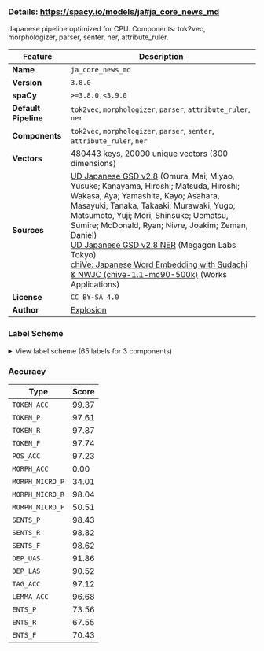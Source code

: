 ### Details: https://spacy.io/models/ja#ja_core_news_md

Japanese pipeline optimized for CPU. Components: tok2vec, morphologizer, parser, senter, ner, attribute_ruler.

| Feature | Description |
| --- | --- |
| **Name** | `ja_core_news_md` |
| **Version** | `3.8.0` |
| **spaCy** | `>=3.8.0,<3.9.0` |
| **Default Pipeline** | `tok2vec`, `morphologizer`, `parser`, `attribute_ruler`, `ner` |
| **Components** | `tok2vec`, `morphologizer`, `parser`, `senter`, `attribute_ruler`, `ner` |
| **Vectors** | 480443 keys, 20000 unique vectors (300 dimensions) |
| **Sources** | [UD Japanese GSD v2.8](https://github.com/UniversalDependencies/UD_Japanese-GSD) (Omura, Mai; Miyao, Yusuke; Kanayama, Hiroshi; Matsuda, Hiroshi; Wakasa, Aya; Yamashita, Kayo; Asahara, Masayuki; Tanaka, Takaaki; Murawaki, Yugo; Matsumoto, Yuji; Mori, Shinsuke; Uematsu, Sumire; McDonald, Ryan; Nivre, Joakim; Zeman, Daniel)<br />[UD Japanese GSD v2.8 NER](https://github.com/megagonlabs/UD_Japanese-GSD) (Megagon Labs Tokyo)<br />[chiVe: Japanese Word Embedding with Sudachi & NWJC (chive-1.1-mc90-500k)](https://github.com/WorksApplications/chiVe) (Works Applications) |
| **License** | `CC BY-SA 4.0` |
| **Author** | [Explosion](https://explosion.ai) |

### Label Scheme

<details>

<summary>View label scheme (65 labels for 3 components)</summary>

| Component | Labels |
| --- | --- |
| **`morphologizer`** | `POS=NOUN`, `POS=ADP`, `POS=VERB`, `POS=SCONJ`, `POS=AUX`, `POS=PUNCT`, `POS=PART`, `POS=DET`, `POS=NUM`, `POS=ADV`, `POS=PRON`, `POS=ADJ`, `POS=PROPN`, `POS=CCONJ`, `POS=SYM`, `POS=NOUN\|Polarity=Neg`, `POS=AUX\|Polarity=Neg`, `POS=SPACE`, `POS=INTJ`, `POS=SCONJ\|Polarity=Neg` |
| **`parser`** | `ROOT`, `acl`, `advcl`, `advmod`, `amod`, `aux`, `case`, `cc`, `ccomp`, `compound`, `cop`, `csubj`, `dep`, `det`, `dislocated`, `fixed`, `mark`, `nmod`, `nsubj`, `nummod`, `obj`, `obl`, `punct` |
| **`ner`** | `CARDINAL`, `DATE`, `EVENT`, `FAC`, `GPE`, `LANGUAGE`, `LAW`, `LOC`, `MONEY`, `MOVEMENT`, `NORP`, `ORDINAL`, `ORG`, `PERCENT`, `PERSON`, `PET_NAME`, `PHONE`, `PRODUCT`, `QUANTITY`, `TIME`, `TITLE_AFFIX`, `WORK_OF_ART` |

</details>

### Accuracy

| Type | Score |
| --- | --- |
| `TOKEN_ACC` | 99.37 |
| `TOKEN_P` | 97.61 |
| `TOKEN_R` | 97.87 |
| `TOKEN_F` | 97.74 |
| `POS_ACC` | 97.23 |
| `MORPH_ACC` | 0.00 |
| `MORPH_MICRO_P` | 34.01 |
| `MORPH_MICRO_R` | 98.04 |
| `MORPH_MICRO_F` | 50.51 |
| `SENTS_P` | 98.43 |
| `SENTS_R` | 98.82 |
| `SENTS_F` | 98.62 |
| `DEP_UAS` | 91.86 |
| `DEP_LAS` | 90.52 |
| `TAG_ACC` | 97.12 |
| `LEMMA_ACC` | 96.68 |
| `ENTS_P` | 73.56 |
| `ENTS_R` | 67.55 |
| `ENTS_F` | 70.43 |